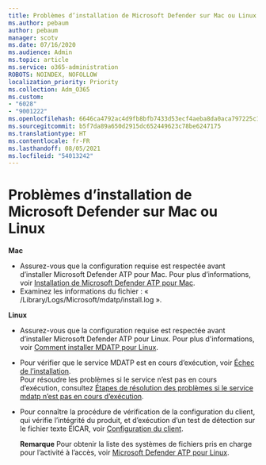 ```yaml
---
title: Problèmes d’installation de Microsoft Defender sur Mac ou Linux
ms.author: pebaum
author: pebaum
manager: scotv
ms.date: 07/16/2020
ms.audience: Admin
ms.topic: article
ms.service: o365-administration
ROBOTS: NOINDEX, NOFOLLOW
localization_priority: Priority
ms.collection: Adm_O365
ms.custom:
- "6028"
- "9001222"
ms.openlocfilehash: 6646ca4792ac4d9fb8bfb7433d53ecf4aeba8da0aca797225c16c02b28499889
ms.sourcegitcommit: b5f7da89a650d2915dc652449623c78be6247175
ms.translationtype: HT
ms.contentlocale: fr-FR
ms.lasthandoff: 08/05/2021
ms.locfileid: "54013242"
---
```

# <a name="issues-installing-microsoft-defender-on-mac-or-linux"></a>Problèmes d’installation de Microsoft Defender sur Mac ou Linux

**Mac**

- Assurez-vous que la configuration requise est respectée avant d’installer Microsoft Defender ATP pour Mac. Pour plus d’informations, voir [Installation de Microsoft Defender ATP pour Mac](/windows/security/threat-protection/microsoft-defender-atp/microsoft-defender-atp-mac#how-to-install-microsoft-defender-atp-for-mac).  
- Examinez les informations du fichier : « /Library/Logs/Microsoft/mdatp/install.log ».

**Linux**

- Assurez-vous que la configuration requise est respectée avant d’installer Microsoft Defender ATP pour Linux. Pour plus d'informations, voir [Comment installer MDATP pour Linux](/windows/security/threat-protection/microsoft-defender-atp/microsoft-defender-atp-linux#system-requirements). 
- Pour vérifier que le service MDATP est en cours d’exécution, voir [Échec de l’installation](/windows/security/threat-protection/microsoft-defender-atp/linux-support-install#installation-failed).  
    Pour résoudre les problèmes si le service n’est pas en cours d’exécution, consultez [Étapes de résolution des problèmes si le service mdatp n’est pas en cours d’exécution](/windows/security/threat-protection/microsoft-defender-atp/linux-support-install#steps-to-troubleshoot-if-mdatp-service-isnt-running).
- Pour connaître la procédure de vérification de la configuration du client, qui vérifie l’intégrité du produit, et d’exécution d’un test de détection sur le fichier texte EICAR, voir [Configuration du client](/windows/security/threat-protection/microsoft-defender-atp/linux-install-manually#client-configuration).  

    **Remarque** Pour obtenir la liste des systèmes de fichiers pris en charge pour l’activité à l’accès, voir [Microsoft Defender ATP pour Linux](/windows/security/threat-protection/microsoft-defender-atp/microsoft-defender-atp-linux#system-requirements).